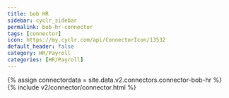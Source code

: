 ```yaml
---
title: bob HR
sidebar: cyclr_sidebar
permalink: bob-hr-connector
tags: [connector]
icon: https://my.cyclr.com/api/ConnectorIcon/13532
default_header: false
category: HR/Payroll
categories: [HR/Payroll]
---
```

{% assign connectordata = site.data.v2.connectors.connector-bob-hr %}
{% include v2/connector/connector.html %}	